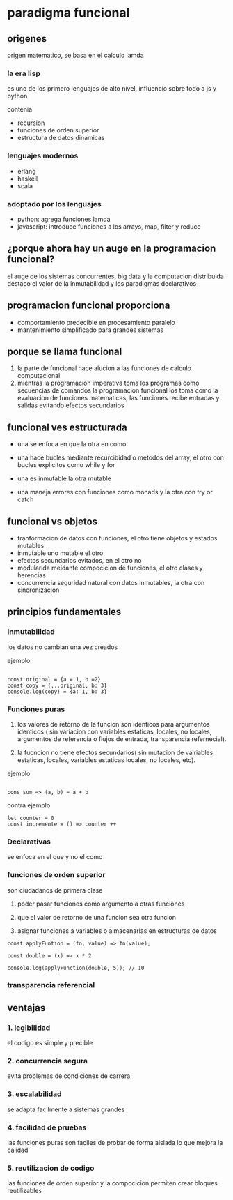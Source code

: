# paradigma funcional

## origenes

origen matematico, se basa en el calculo lamda

### la era lisp

es uno de los primero lenguajes de alto nivel, influencio sobre todo a js y python 

contenia
- recursion
- funciones de orden superior
- estructura de datos dinamicas

### lenguajes modernos

- erlang
- haskell
- scala

### adoptado por los lenguajes

- python: agrega funciones lamda
- javascript: introduce funciones a los arrays, map, filter y reduce

## ¿porque ahora hay un auge en la programacion funcional?

el auge de los sistemas concurrentes, big data y la computacion distribuida destaco el valor de la inmutabilidad y los paradigmas declarativos

## programacion funcional proporciona

- comportamiento predecible en procesamiento paralelo
- mantenimiento simplificado para grandes sistemas

## porque se llama funcional

1. la parte de funcional hace alucion a las funciones de calculo computacional
2. mientras la programacion imperativa toma los programas como secuencias de comandos la programacion funcional los toma como la evaluacion de funciones matematicas, las funciones recibe entradas y salidas evitando efectos secundarios

## funcional ves estructurada

- una se enfoca en que la otra en como

- una hace bucles mediante recurcibidad o metodos del array, el otro con bucles explicitos como while y for

- una es inmutable la otra mutable

- una maneja errores con funciones como monads y la otra con try or catch

## funcional vs objetos

- tranformacion de datos con funciones, el otro tiene objetos y estados mutables
- inmutable uno mutable el otro
- efectos secundarios evitados, en el otro no
- modularida meidante compocicion de funciones, el otro clases y herencias
- concurrencia seguridad natural con datos inmutables, la otra con sincronizacion

## principios fundamentales

### inmutabilidad

los datos no cambian una vez creados

ejemplo

```

const original = {a = 1, b =2}
const copy = {...original, b: 3}
console.log(copy) = {a: 1, b: 3}

```



### Funciones puras

1. los valores de retorno de la funcion son identicos para argumentos identicos ( sin variacion con variables estaticas, locales, no locales, argumentos de referencia o flujos de entrada, transparencia refernecial).

2. la fucncion no tiene efectos secundarios( sin mutacion de valriables estaticas, locales, variables estaticas locales, no locales, etc).

ejemplo

````

cons sum => (a, b) = a + b

````

contra ejemplo

```
let counter = 0
const incremente = () => counter ++
```

### Declarativas

se enfoca en el que y no el como

### funciones de orden superior

son ciudadanos de primera clase

1. poder pasar funciones como argumento a otras funciones

2. que el valor de retorno de una funcion sea otra funcion

3. asignar funciones a variables o almacenarlas en estructuras de datos


```
const applyFuntion = (fn, value) => fn(value);

const double = (x) => x * 2

console.log(applyFunction(double, 5)); // 10
```

### transparencia referencial

## ventajas

### 1. legibilidad

el codigo es simple y precible

### 2. concurrencia segura

evita problemas de condiciones de carrera

### 3. escalabilidad

se adapta facilmente a sistemas grandes

### 4. facilidad de pruebas

las funciones puras son faciles de probar de forma aislada lo que mejora la calidad

### 5. reutilizacion de codigo

las funciones de orden superior y la compocicion permiten crear bloques reutilizables